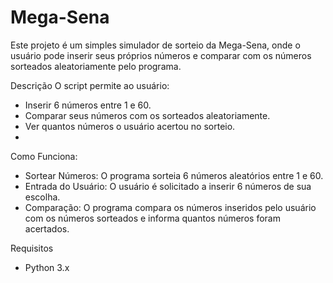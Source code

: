 # Mega-Sena
Este projeto é um simples simulador de sorteio da Mega-Sena, onde o usuário pode inserir seus próprios números e comparar com os números sorteados aleatoriamente pelo programa.

Descrição
O script permite ao usuário:

- Inserir 6 números entre 1 e 60.
- Comparar seus números com os sorteados aleatoriamente.
- Ver quantos números o usuário acertou no sorteio.
- 
Como Funciona:
- Sortear Números: O programa sorteia 6 números aleatórios entre 1 e 60.
- Entrada do Usuário: O usuário é solicitado a inserir 6 números de sua escolha.
- Comparação: O programa compara os números inseridos pelo usuário com os números sorteados e informa quantos números foram acertados.

Requisitos
- Python 3.x
